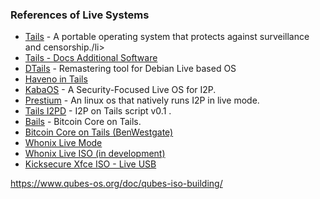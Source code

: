 <h3>References of Live Systems</h3>

<ul>
  <li><a href="https://www.tails.net">Tails</a> - A portable operating system that protects against surveillance and censorship./li>
  <li><a href="https://www1.tails.net/doc/persistent_storage/additional_software/index.en.html">Tails - Docs Additional Software</a></li>
  <li><a href="https://github.com/DesobedienteTecnologico/dtails">DTails</a> - Remastering tool for Debian Live based OS</li>
  <li><a href="https://github.com/haveno-dex/haveno-reto/tree/master/scripts/install_tails">Haveno in Tails</a></li>
  <li><a href="https://github.com/KabaOS/KabaOS">KabaOS</a> - A Security-Focused Live OS for I2P.</li>
  <li><a href="https://github.com/DoingFedTime/Prestium">Prestium</a> - An linux os that natively runs I2P in live mode.</li>
  <li><a href="https://github.com/Plowsker/tails-i2pd">Tails I2PD</a> - I2P on Tails script v0.1 .</li>
  <li><a href="https://github.com/BenWestgate/Bails">Bails</a> - Bitcoin Core on Tails.</li>
  <li><a href="https://github.com/BenWestgate/bitcoin-core-on-tails">Bitcoin Core on Tails (BenWestgate)</a></li>
  <li><a href="https://www.whonix.org/wiki/Live_Mode">Whonix Live Mode</a></li>
  <li><a href="https://www.whonix.org/wiki/Whonix-Host">Whonix Live ISO (in development)</a></li>
  <li><a href="https://www.kicksecure.com/wiki/ISO#Download.2C_Create_Live_USB">Kicksecure Xfce ISO - Live USB</a></li>
</ul>

<a href="https://www.qubes-os.org/doc/qubes-iso-building/">https://www.qubes-os.org/doc/qubes-iso-building/</a>